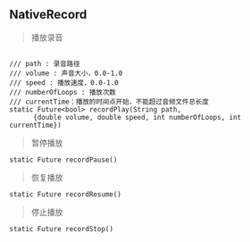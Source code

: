 ## NativeRecord

> 播放录音

```

/// path : 录音路径
/// volume : 声音大小，0.0-1.0
/// speed : 播放速度，0.0-1.0
/// numberOfLoops : 播放次数
/// currentTime：播放的时间点开始，不能超过音频文件总长度
static Future<bool> recordPlay(String path,
      {double volume, double speed, int numberOfLoops, int currentTime})
```

> 暂停播放

```
static Future recordPause()
```

> 恢复播放

```
static Future recordResume()
```

> 停止播放

```
static Future recordStop()
```